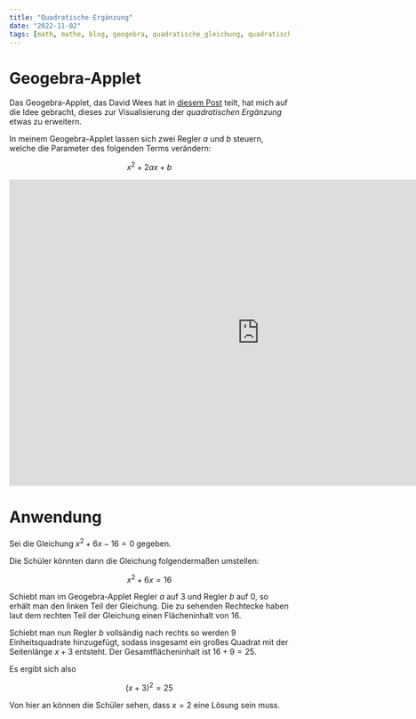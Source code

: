 ```yaml
---
title: "Quadratische Ergänzung"
date: "2022-11-02"
tags: [math, mathe, blog, geogebra, quadratische_gleichung, quadratische_ergänzung, completing_the_square, square]
---
```


# Geogebra-Applet
Das Geogebra-Applet, das David Wees hat in [diesem Post](https://davidwees.com/content/how-to-use-technology-with-only-one-computer/) teilt, hat mich auf die Idee gebracht, dieses zur Visualisierung der *quadratischen Ergänzung* etwas zu erweitern.

In meinem Geogebra-Applet lassen sich zwei Regler $a$ und $b$ steuern, welche die Parameter des folgenden Terms verändern:

$$x^2+2ax+b$$


<iframe scrolling="no" title="Completing the Square" src="https://www.geogebra.org/material/iframe/id/NsZVkvJu/width/1100/height/550/border/888888/sfsb/true/smb/false/stb/false/stbh/false/ai/false/asb/false/sri/false/rc/false/ld/false/sdz/false/ctl/false" width="900px" height="550px" style="border:0px;"> </iframe>

# Anwendung

Sei die Gleichung  $x^2+6x-16=0$  gegeben.

Die Schüler könnten dann die Gleichung folgendermaßen umstellen: 

$$x^2+6x=16$$

Schiebt man im Geogebra-Applet Regler $a$ auf 3 und Regler $b$ auf 0, so erhält man den linken Teil der Gleichung. Die zu sehenden Rechtecke haben laut dem rechten Teil der Gleichung einen Flächeninhalt von 16.

Schiebt man nun Regler $b$ vollsändig nach rechts so werden $9$ Einheitsquadrate hinzugefügt, sodass insgesamt ein großes Quadrat mit der Seitenlänge $x+3$ entsteht. Der Gesamtflächeninhalt ist $16+9=25$.

Es ergibt sich also 

$$(x+3)^{2}=25$$

Von hier an können die Schüler sehen, dass $x=2$ eine Lösung sein muss. 